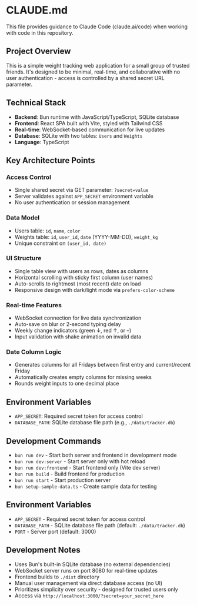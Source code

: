 # CLAUDE.md

This file provides guidance to Claude Code (claude.ai/code) when working with code in this repository.

## Project Overview

This is a simple weight tracking web application for a small group of trusted friends. It's designed to be minimal, real-time, and collaborative with no user authentication - access is controlled by a shared secret URL parameter.

## Technical Stack

- **Backend**: Bun runtime with JavaScript/TypeScript, SQLite database
- **Frontend**: React SPA built with Vite, styled with Tailwind CSS
- **Real-time**: WebSocket-based communication for live updates
- **Database**: SQLite with two tables: `Users` and `Weights`
- **Language**: TypeScript

## Key Architecture Points

### Access Control

- Single shared secret via GET parameter: `?secret=value`
- Server validates against `APP_SECRET` environment variable
- No user authentication or session management

### Data Model

- Users table: `id`, `name`, `color`
- Weights table: `id`, `user_id`, `date` (YYYY-MM-DD), `weight_kg`
- Unique constraint on `(user_id, date)`

### UI Structure

- Single table view with users as rows, dates as columns
- Horizontal scrolling with sticky first column (user names)
- Auto-scrolls to rightmost (most recent) date on load
- Responsive design with dark/light mode via `prefers-color-scheme`

### Real-time Features

- WebSocket connection for live data synchronization
- Auto-save on blur or 2-second typing delay
- Weekly change indicators (green ↓, red ↑, or –)
- Input validation with shake animation on invalid data

### Date Column Logic

- Generates columns for all Fridays between first entry and current/recent Friday
- Automatically creates empty columns for missing weeks
- Rounds weight inputs to one decimal place

## Environment Variables

- `APP_SECRET`: Required secret token for access control
- `DATABASE_PATH`: SQLite database file path (e.g., `./data/tracker.db`)

## Development Commands

- `bun run dev` - Start both server and frontend in development mode
- `bun run dev:server` - Start server only with hot reload
- `bun run dev:frontend` - Start frontend only (Vite dev server)
- `bun run build` - Build frontend for production
- `bun run start` - Start production server
- `bun setup-sample-data.ts` - Create sample data for testing

## Environment Variables

- `APP_SECRET` - Required secret token for access control
- `DATABASE_PATH` - SQLite database file path (default: `./data/tracker.db`)
- `PORT` - Server port (default: 3000)

## Development Notes

- Uses Bun's built-in SQLite database (no external dependencies)
- WebSocket server runs on port 8080 for real-time updates
- Frontend builds to `./dist` directory
- Manual user management via direct database access (no UI)
- Prioritizes simplicity over security - designed for trusted users only
- Access via `http://localhost:3000/?secret=your_secret_here`
